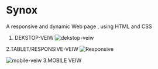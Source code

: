 # Synox

A responsive and dynamic Web page , using HTML and CSS


1. DEKSTOP-VEIW
![dekstop-veiw](https://user-images.githubusercontent.com/74761614/105910916-98f7ed80-604f-11eb-95fb-da1023981870.png)

2.TABLET/RESPONSIVE-VEIW
![Responsive](https://user-images.githubusercontent.com/74761614/105910920-9ac1b100-604f-11eb-8cdd-781f12da4302.png)


![mobile-veiw](https://user-images.githubusercontent.com/74761614/105910931-9e553800-604f-11eb-8c85-8eb3c91e57b0.png)
3.MOBILE VEIW
